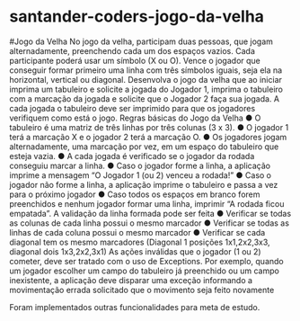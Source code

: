 # santander-coders-jogo-da-velha

#Jogo da Velha
No jogo da velha, participam duas pessoas, que jogam alternadamente, preenchendo cada um dos espaços vazios. Cada
participante poderá usar um símbolo (X ou O). Vence o jogador que conseguir formar primeiro uma linha com três símbolos iguais,
seja ela na horizontal, vertical ou diagonal.
Desenvolva o jogo da velha que ao iniciar imprima um tabuleiro e solicite a jogada do Jogador 1, imprima o tabuleiro com a
marcação da jogada e solicite que o Jogador 2 faça sua jogada. A cada jogada o tabuleiro deve ser imprimido para que os jogadores
verifiquem como está o jogo.
Regras básicas do Jogo da Velha
● O tabuleiro é uma matriz de três linhas por três colunas (3 x 3).
● O jogador 1 terá a marcação X e o jogador 2 terá a marcação O.
● Os jogadores jogam alternadamente, uma marcação por vez, em um espaço do tabuleiro que esteja vazia.
● A cada jogada é verificado se o jogador da rodada conseguiu marcar a linha.
● Caso o jogador forme a linha, a aplicação imprime a mensagem “O Jogador 1 (ou 2) venceu a rodada!”
● Caso o jogador não forme a linha, a aplicação imprime o tabuleiro e passa a vez para o próximo jogador
● Caso todos os espaços em branco forem preenchidos e nenhum jogador formar uma linha, imprimir “A rodada ficou
empatada”.
A validação da linha formada pode ser feita
● Verificar se todas as colunas de cada linha possui o mesmo marcador
● Verificar se todas as linhas de cada coluna possui o mesmo marcador
● Verificar se cada diagonal tem os mesmo marcadores (Diagonal 1 posições 1x1,2x2,3x3, diagonal dois 1x3,2x2,3x1)
As ações inválidas que o jogador (1 ou 2) cometer, deve ser tratado com o uso de Exceptions. Por exemplo, quando um jogador
escolher um campo do tabuleiro já preenchido ou um campo inexistente, a aplicação deve disparar uma exceção informando a
movimentação errada solicitado que o movimento seja feito novamente

<p>Foram implementados outras funcionalidades para meta de estudo. </p>
